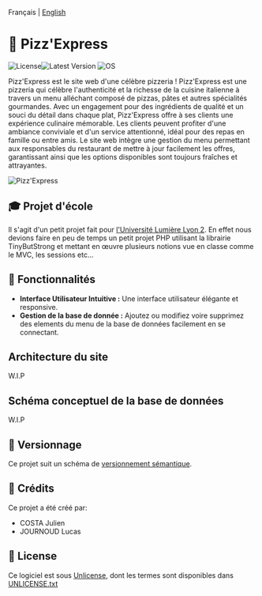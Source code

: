 Français | [English](README_en.md)

# 🍕  **Pizz'Express**
![License](https://img.shields.io/badge/License-UNLICENSE-red)![Latest Version](https://img.shields.io/badge/Version-1.0.0-blue) ![OS](https://img.shields.io/badge/OS-Windows%2FmacOS%2FLinux-green)

Pizz'Express est le site web d'une célèbre pizzeria !
Pizz'Express est une pizzeria qui célèbre l'authenticité et la richesse de la cuisine italienne à travers un menu alléchant composé de pizzas,
pâtes et autres spécialités gourmandes. Avec un engagement pour des ingrédients de qualité et un souci du détail dans chaque plat, Pizz'Express
offre à ses clients une expérience culinaire mémorable. Les clients peuvent profiter d'une ambiance conviviale et d'un service attentionné, idéal
pour des repas en famille ou entre amis. Le site web intègre une gestion du menu permettant aux responsables
du restaurant de mettre à jour facilement les offres, garantissant ainsi que les options disponibles sont toujours fraîches et attrayantes.

![Pizz'Express](https://github.com/Journoud-Lucas/PHP-Projet/assets/121774241/f33f3eda-cf9a-4b49-8b6b-8b1a1a2a2abf)


## 🎓 Projet d'école
Il s'agit d'un petit projet fait pour [l'Université Lumière Lyon 2](https://www.univ-lyon2.fr/).
En effet nous devions faire en peu de temps un petit projet PHP utilisant la librairie TinyButStrong et mettant en œuvre plusieurs notions vue en classe comme le MVC, les sessions etc...

## 🔧 Fonctionnalités
- **Interface Utilisateur Intuitive :** Une interface utilisateur élégante et responsive.
- **Gestion de la base de donnée :** Ajoutez ou modifiez voire supprimez des elements du menu de la base de données facilement en se connectant.

## Architecture du site
W.I.P

## Schéma conceptuel de la base de données
W.I.P

## 🔢 Versionnage
Ce projet suit un schéma de [versionnement sémantique](https://semver.org/).

## 🤝 Crédits
Ce projet a été créé par:
- COSTA Julien
- JOURNOUD Lucas

## 📄 License
Ce logiciel est sous [Unlicense](https://web.archive.org/web/20230703162904/https://unlicense.org/), dont les termes sont disponibles dans [UNLICENSE.txt](UNLICENSE.txt)
